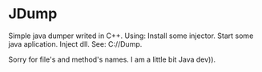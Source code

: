 # JDump
Simple java dumper writed in C++. Using:
Install some injector.
Start some java aplication.
Inject dll.
See: C://Dump.


Sorry for file's and method's names. I am a little bit Java dev)).
